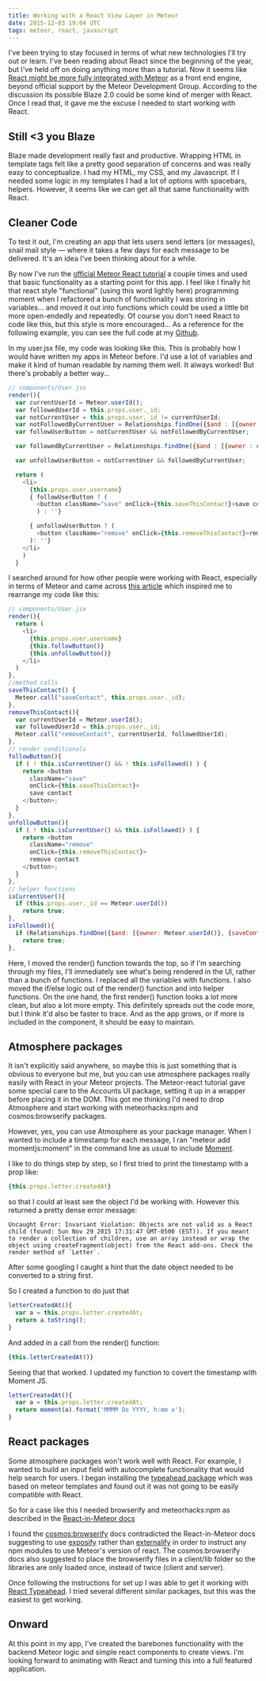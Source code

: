 ```yaml
---
title: Working with a React View Layer in Meteor
date: 2015-12-03 19:04 UTC
tags: meteor, react, javascript
---
```


I've been trying to stay focused in terms of what new technologies I'll try out or learn. I've been reading about React since the beginning of the year, but I've held off on doing anything more than a tutorial. Now it seems like [React might be more fully integrated with Meteor](https://forums.meteor.com/t/next-steps-on-blaze-and-the-view-layer/13561) as a front end engine, beyond official support by the Meteor Development Group. According to the discussion its possible Blaze 2.0 could be some kind of merger with React. Once I read that, it gave me the excuse I needed to start working with React.

## Still <3 you Blaze

Blaze made development really fast and productive. Wrapping HTML in template tags felt like a pretty good separation of concerns and was really easy to conceptualize. I had my HTML, my CSS, and my Javascript. If I needed some logic in my templates I had a lot of options with spacebars, helpers. However, it seems like we can get all that same functionality with React.

## Cleaner Code

To test it out, I'm creating an app that lets users send letters (or messages), snail mail style — where it takes a few days for each message to be delivered. It's an idea I've been thinking about for a while.

By now I've run the [official Meteor React tutorial](https://www.meteor.com/tutorials/react/creating-an-app) a couple times and used that basic functionality as a starting point for this app. I feel like I finally hit that react style "functional" (using this word lightly here) programming moment when I refactored a bunch of functionality I was storing in variables... and moved it out into functions which could be used a little bit more open-endedly and repeatedly. Of course you don't need React to code like this, but this style is more encouraged... As a reference for the following example, you can see the full code at my [Github](https://github.com/austinsamsel/snail).

In my user.jsx file, my code was looking like this. This is probably how I would have written my apps in Meteor before. I'd use a lot of variables and make it kind of human readable by naming them well. It always worked! But there's probably a better way…

```javascript
// components/User.jsx
render(){
  var currentUserId = Meteor.userId();
  var followedUserId = this.props.user._id;
  var notCurrentUser = this.props.user._id != currentUserId;
  var notFollowedByCurrentUser = Relationships.findOne({$and : [{owner : currentUserId}, {saveContact : followedUserId}] }) == null;
  var followUserButton = notCurrentUser && notFollowedByCurrentUser;

  var followedByCurrentUser = Relationships.findOne({$and : [{owner : currentUserId}, {saveContact : followedUserId}] }) != null;

  var unfollowUserButton = notCurrentUser && followedByCurrentUser;

  return (
    <li>
      {this.props.user.username}
      { followUserButton ? (
        <button className="save" onClick={this.saveThisContact}>save contact</button>
        ) : ''}

      { unfollowUserButton ? (
        <button className="remove" onClick={this.removeThisContact}>remove contact</button>
      ): ''}
    </li>
    )
  }
```

I searched around for how other people were working with React, especially in terms of Meteor and came across [this article](http://blog.differential.com/react-for-meteor-developers/) which inspired me to rearrange my code like this:

  ```javascript
  // components/User.jsx
  render(){
    return (
      <li>
        {this.props.user.username}
        {this.followButton()}
        {this.unfollowButton()}
      </li>
    )
  },
  //method calls
  saveThisContact() {
    Meteor.call("saveContact", this.props.user._id);
  },
  removeThisContact(){
    var currentUserId = Meteor.userId();
    var followedUserId = this.props.user._id;
    Meteor.call("removeContact", currentUserId, followedUserId);
  },
  // render conditionals
  followButton(){
    if ( ! this.isCurrentUser() && ! this.isFollowed() ) {
      return <button
        className="save"
        onClick={this.saveThisContact}>
        save contact
      </button>;
    }
  },
  unfollowButton(){
    if ( ! this.isCurrentUser() && this.isFollowed() ) {
      return <button
        className="remove"
        onClick={this.removeThisContact}>
        remove contact
      </button>;
    }
  },
  // helper functions
  isCurrentUser(){
    if (this.props.user._id == Meteor.userId())
      return true;
  },
  isFollowed(){
    if (Relationships.findOne({$and: [{owner: Meteor.userId()}, {saveContact: this.props.user._id}] }) != null)
      return true;
  },
  ```

Here, I moved the render() function towards the top, so if I'm searching through my files, I'll immediately see what's being rendered in the UI, rather than a bunch of functions. I replaced all the variables with functions. I also moved the if/else logic out of the render() function and into helper functions. On the one hand, the first render() function looks a lot more clean, but also a lot more empty. This definitely spreads out the code more, but I think it'd also be faster to trace. And as the app grows, or if more is included in the component, it should be easy to maintain.

## Atmosphere packages

It isn't explicitly said anywhere, so maybe this is just something that is obvious to everyone but me, but you can use atmosphere packages really easily with React in your Meteor projects. The Meteor-react tutorial gave some special care to the Accounts UI package, setting it up in a wrapper before placing it in the DOM. This got me thinking I'd need to drop Atmosphere and start working with meteorhacks:npm and cosmos:browserify packages.

However, yes, you can use Atmosphere as your package manager. When I wanted to include a timestamp for each message, I ran "meteor add momentjs:moment" in the command line as usual to include [Moment](http://momentjs.com/).

I like to do things step by step, so I first tried to print the timestamp with a prop like:

  ```javascript
  {this.props.letter.createdAt}
  ```

so that I could at least see the object I'd be working with. However this returned a pretty dense error message:

  ```plaintext
  Uncaught Error: Invariant Violation: Objects are not valid as a React child (found: Sun Nov 29 2015 17:31:47 GMT-0500 (EST)). If you meant to render a collection of children, use an array instead or wrap the object using createFragment(object) from the React add-ons. Check the render method of `Letter`.
  ```

After some googling I caught a hint that the date object needed to be converted to a string first.

So I created a function to do just that

  ```javascript
  letterCreatedAt(){
    var a = this.props.letter.createdAt;
    return a.toString();
  }
  ```

And added in a call from the render() function:

  ```javascript
  {this.letterCreatedAt()}
  ```

Seeing that that worked. I updated my function to covert the timestamp with Moment JS.

  ```javascript
  letterCreatedAt(){
    var a = this.props.letter.createdAt;
    return moment(a).format('MMMM Do YYYY, h:mm a');
  }
  ```

## React packages

Some atmosphere packages won't work well with React. For example, I wanted to build an input field with autocomplete functionality that would help search for users. I began installing the [typeahead package](https://github.com/sergeyt/meteor-typeahead/) which was based on meteor templates and found out it was not going to be easily compatible with React.

So for a case like this I needed browserify and meteorhacks:npm as described in the [React-in-Meteor docs](http://react-in-meteor.readthedocs.org/en/latest/client-npm/)

I found the [cosmos:browserify](https://github.com/elidoran/cosmos-browserify) docs contradicted the React-in-Meteor docs suggesting to use [exposify](https://www.npmjs.com/package/browserify-exposify) rather than [externalify](https://www.npmjs.com/package/externalify) in order to instruct any npm modules to use Meteor's version of react. The cosmos:browserify docs also suggested to place the browserify files in a client/lib folder so the libraries are only loaded once, instead of twice (client and server).

Once following the instructions for set up I was able to get it working with [React Typeahead](https://www.npmjs.com/package/react-typeahead). I tried several different similar packages, but this was the easiest to get working.


## Onward

At this point in my app, I've created the barebones functionality with the backend Meteor logic and simple react components to create views. I'm looking forward to animating with React and turning this into a full featured application.
